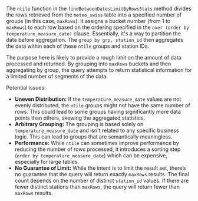 The `ntile` function in the `findBetweenDatesLimitByRowsStats` method divides the rows retrieved from the `meteo_swiss` table into a specified number of groups (in this case, `maxRows`).  It assigns a bucket number (from 1 to `maxRows`) to each row based on the ordering specified in the `over (order by temperature_measure_date)` clause. Essentially, it's a way to partition the data before aggregation. The `group by grp, station_id` then aggregates the data within each of these `ntile` groups and station IDs.

The purpose here is likely to provide a rough limit on the amount of data processed and returned.  By grouping into `maxRows` buckets and then aggregating by group, the query attempts to return statistical information for a limited number of segments of the data.

Potential issues:

*   **Uneven Distribution:** If the `temperature_measure_date` values are not evenly distributed, the `ntile` groups might not have the same number of rows. This could lead to some groups having significantly more data points than others, skewing the aggregated statistics.
*   **Arbitrary Grouping:** The grouping is based solely on `temperature_measure_date` and isn't related to any specific business logic. This can lead to groups that are semantically meaningless.
*   **Performance:** While `ntile` can sometimes improve performance by reducing the number of rows processed, it introduces a sorting step (`order by temperature_measure_date`) which can be expensive, especially for large tables.
*   **No Guarantee of Limit:**  While the intent is to limit the result set, there’s no guarantee that the query will return exactly `maxRows` results. The final count depends on the number of distinct `station_id` values. If there are fewer distinct stations than `maxRows`, the query will return fewer than `maxRows` results.